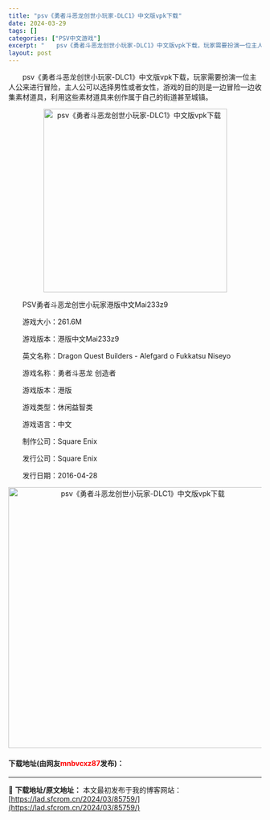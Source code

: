 ```yaml
---
title: "psv《勇者斗恶龙创世小玩家-DLC1》中文版vpk下载"
date: 2024-03-29
tags: []
categories: ["PSV中文游戏"]
excerpt: "　　psv《勇者斗恶龙创世小玩家-DLC1》中文版vpk下载，玩家需要扮演一位主人公来进行冒险，主人公可以选择男性或者女性，游戏的目的则是一边冒险一边收集素材道具，利用这些素材道具来创作属于自己的街道甚至城镇。 　　PSV勇者斗恶龙创世小玩家港版中文Mai233z9 　　游戏大小：261.6M 　　&hellip;"
layout: post
---
```


 <p>　　psv《勇者斗恶龙创世小玩家-DLC1》中文版vpk下载，玩家需要扮演一位主人公来进行冒险，主人公可以选择男性或者女性，游戏的目的则是一边冒险一边收集素材道具，利用这些素材道具来创作属于自己的街道甚至城镇。</p> <p align="center"><img align="" border="0" src="https://lad.sfcrom.cn/wp-content/uploads/2024/03/20240329_66066a3621189.jpg" width="365" alt="psv《勇者斗恶龙创世小玩家-DLC1》中文版vpk下载" /></p> <p>　　PSV勇者斗恶龙创世小玩家港版中文Mai233z9</p> <p>　　游戏大小：261.6M</p> <p>　　游戏版本：港版中文Mai233z9</p> <p>　　英文名称：Dragon Quest Builders - Alefgard o Fukkatsu Niseyo</p> <p>　　游戏名称：勇者斗恶龙 创造者</p> <p>　　游戏版本：港版</p> <p>　　游戏类型：休闲益智类</p> <p>　　游戏语言：中文</p> <p>　　制作公司：Square Enix</p> <p>　　发行公司：Square Enix</p> <p>　　发行日期：2016-04-28</p> <p align="center"><img align="" border="0" src="https://lad.sfcrom.cn/wp-content/uploads/2024/03/20240329_66066a3803fac.png" width="519" alt="psv《勇者斗恶龙创世小玩家-DLC1》中文版vpk下载" /></p> <p><h4>下载地址(由网友<font color="red">mnbvcxz87</font>发布)：</h4></p> 

---
📖 **下载地址/原文地址：** 本文最初发布于我的博客网站：[https://lad.sfcrom.cn/2024/03/85759/](https://lad.sfcrom.cn/2024/03/85759/)
